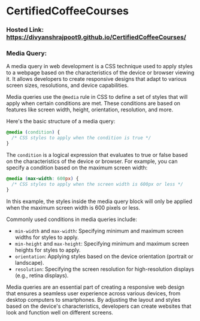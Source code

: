 # CertifiedCoffeeCourses
### Hosted Link: https://divyanshrajpoot9.github.io/CertifiedCoffeeCourses/
### Media Query:
A media query in web development is a CSS technique used to apply styles to a webpage based on the characteristics of the device or browser viewing it. It allows developers to create responsive designs that adapt to various screen sizes, resolutions, and device capabilities.

Media queries use the `@media` rule in CSS to define a set of styles that will apply when certain conditions are met. These conditions are based on features like screen width, height, orientation, resolution, and more.

Here's the basic structure of a media query:

```css
@media (condition) {
  /* CSS styles to apply when the condition is true */
}
```

The `condition` is a logical expression that evaluates to true or false based on the characteristics of the device or browser. For example, you can specify a condition based on the maximum screen width:

```css
@media (max-width: 600px) {
  /* CSS styles to apply when the screen width is 600px or less */
}
```

In this example, the styles inside the media query block will only be applied when the maximum screen width is 600 pixels or less.

Commonly used conditions in media queries include:

- `min-width` and `max-width`: Specifying minimum and maximum screen widths for styles to apply.
- `min-height` and `max-height`: Specifying minimum and maximum screen heights for styles to apply.
- `orientation`: Applying styles based on the device orientation (portrait or landscape).
- `resolution`: Specifying the screen resolution for high-resolution displays (e.g., retina displays).

Media queries are an essential part of creating a responsive web design that ensures a seamless user experience across various devices, from desktop computers to smartphones. By adjusting the layout and styles based on the device's characteristics, developers can create websites that look and function well on different screens.
